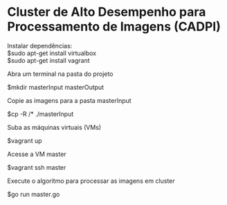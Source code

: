 <h1>Cluster de Alto Desempenho para Processamento de Imagens (CADPI)</h1>

<p>Instalar dependências:<br>
$sudo apt-get install virtualbox<br>
$sudo apt-get install vagrant</p>


<p>Abra um terminal na pasta do projeto</p>
$mkdir masterInput masterOutput

<p>Copie as imagens para a pasta masterInput</p>
$cp -R <base de imagens>/* ./masterInput

<p>Suba as máquinas virtuais (VMs)</p>
$vagrant up

<p>Acesse a VM master</p>
$vagrant ssh master

<p>Execute o algoritmo para processar as imagens em cluster</p>
$go run master.go
